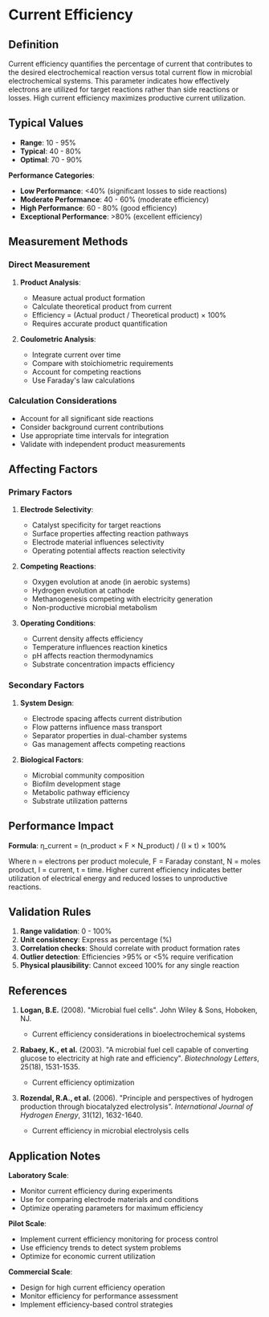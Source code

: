 <!--
Parameter ID: current_efficiency
Category: electrical
Generated: 2025-01-16T12:06:00.000Z
-->

# Current Efficiency

## Definition

Current efficiency quantifies the percentage of current that contributes to the
desired electrochemical reaction versus total current flow in microbial
electrochemical systems. This parameter indicates how effectively electrons are
utilized for target reactions rather than side reactions or losses. High current
efficiency maximizes productive current utilization.

## Typical Values

- **Range**: 10 - 95%
- **Typical**: 40 - 80%
- **Optimal**: 70 - 90%

**Performance Categories**:

- **Low Performance**: <40% (significant losses to side reactions)
- **Moderate Performance**: 40 - 60% (moderate efficiency)
- **High Performance**: 60 - 80% (good efficiency)
- **Exceptional Performance**: >80% (excellent efficiency)

## Measurement Methods

### Direct Measurement

1. **Product Analysis**:
   - Measure actual product formation
   - Calculate theoretical product from current
   - Efficiency = (Actual product / Theoretical product) × 100%
   - Requires accurate product quantification

2. **Coulometric Analysis**:
   - Integrate current over time
   - Compare with stoichiometric requirements
   - Account for competing reactions
   - Use Faraday's law calculations

### Calculation Considerations

- Account for all significant side reactions
- Consider background current contributions
- Use appropriate time intervals for integration
- Validate with independent product measurements

## Affecting Factors

### Primary Factors

1. **Electrode Selectivity**:
   - Catalyst specificity for target reactions
   - Surface properties affecting reaction pathways
   - Electrode material influences selectivity
   - Operating potential affects reaction selectivity

2. **Competing Reactions**:
   - Oxygen evolution at anode (in aerobic systems)
   - Hydrogen evolution at cathode
   - Methanogenesis competing with electricity generation
   - Non-productive microbial metabolism

3. **Operating Conditions**:
   - Current density affects efficiency
   - Temperature influences reaction kinetics
   - pH affects reaction thermodynamics
   - Substrate concentration impacts efficiency

### Secondary Factors

1. **System Design**:
   - Electrode spacing affects current distribution
   - Flow patterns influence mass transport
   - Separator properties in dual-chamber systems
   - Gas management affects competing reactions

2. **Biological Factors**:
   - Microbial community composition
   - Biofilm development stage
   - Metabolic pathway efficiency
   - Substrate utilization patterns

## Performance Impact

**Formula**: η_current = (n_product × F × N_product) / (I × t) × 100%

Where n = electrons per product molecule, F = Faraday constant, N = moles
product, I = current, t = time. Higher current efficiency indicates better
utilization of electrical energy and reduced losses to unproductive reactions.

## Validation Rules

1. **Range validation**: 0 - 100%
2. **Unit consistency**: Express as percentage (%)
3. **Correlation checks**: Should correlate with product formation rates
4. **Outlier detection**: Efficiencies >95% or <5% require verification
5. **Physical plausibility**: Cannot exceed 100% for any single reaction

## References

1. **Logan, B.E.** (2008). "Microbial fuel cells". John Wiley & Sons, Hoboken,
   NJ.
   - Current efficiency considerations in bioelectrochemical systems

2. **Rabaey, K., et al.** (2003). "A microbial fuel cell capable of converting
   glucose to electricity at high rate and efficiency". _Biotechnology Letters_,
   25(18), 1531-1535.
   - Current efficiency optimization

3. **Rozendal, R.A., et al.** (2006). "Principle and perspectives of hydrogen
   production through biocatalyzed electrolysis". _International Journal of
   Hydrogen Energy_, 31(12), 1632-1640.
   - Current efficiency in microbial electrolysis cells

## Application Notes

**Laboratory Scale**:

- Monitor current efficiency during experiments
- Use for comparing electrode materials and conditions
- Optimize operating parameters for maximum efficiency

**Pilot Scale**:

- Implement current efficiency monitoring for process control
- Use efficiency trends to detect system problems
- Optimize for economic current utilization

**Commercial Scale**:

- Design for high current efficiency operation
- Monitor efficiency for performance assessment
- Implement efficiency-based control strategies
